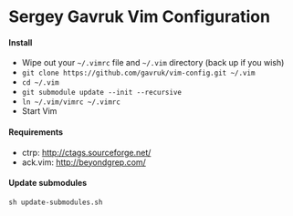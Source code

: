 # Sergey Gavruk Vim Configuration

#### Install
* Wipe out your `~/.vimrc` file and `~/.vim` directory (back up if you wish)
* `git clone https://github.com/gavruk/vim-config.git ~/.vim`
* `cd ~/.vim`
* `git submodule update --init --recursive`
* `ln ~/.vim/vimrc ~/.vimrc`
* Start Vim

#### Requirements

* ctrp: http://ctags.sourceforge.net/
* ack.vim: http://beyondgrep.com/

#### Update submodules

`sh update-submodules.sh`
